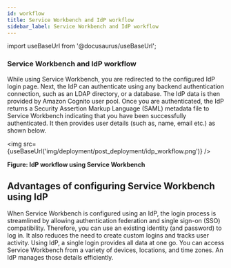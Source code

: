 ```yaml
---
id: workflow
title: Service Workbench and IdP workflow
sidebar_label: Service Workbench and IdP workflow
---
```


import useBaseUrl from '@docusaurus/useBaseUrl';

### Service Workbench and IdP workflow

While using Service Workbench, you are redirected to the configured IdP login page. Next, the IdP can authenticate using any backend authentication connection, such as an LDAP directory, or a database. The IdP data is then provided by Amazon Cognito user pool. Once you are authenticated, the IdP returns a Security Assertion Markup Language (SAML) metadata file to Service Workbench indicating that you have been successfully authenticated. It then provides user details (such as, name, email etc.) as shown below.

<img src={useBaseUrl('img/deployment/post_deployment/idp_workflow.png')} />

**Figure: IdP workflow using Service Workbench**

## Advantages of configuring Service Workbench using IdP

When Service Workbench is configured using an IdP, the login process is streamlined by allowing authentication federation and single sign-on (SSO) compatibility. Therefore, you can use an existing identity (and password) to log in. It also reduces the need to create custom logins and tracks user activity. Using IdP, a single login provides all data at one go.
You can access Service Workbench from a variety of devices, locations, and time zones. An IdP manages those details efficiently.



